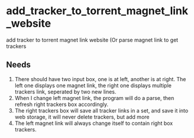 # add_tracker_to_torrent_magnet_link_website
add tracker to torrent magnet link website (Or parse magnet link to get trackers

## Needs
1. There should have two input box, one is at left, another is at right. The left one displays one magnet link, the right one displays multiple trackers link, seperated by two new lines.
2. When I change left magnet link, the program will do a parse, then refresh right trackers box accordingly.
3. The right trackers box will save all tracker links in a set, and save it into web storage, it will never delete trackers, but add more
4. The left magnet link will always change itself to contain right box trackers.